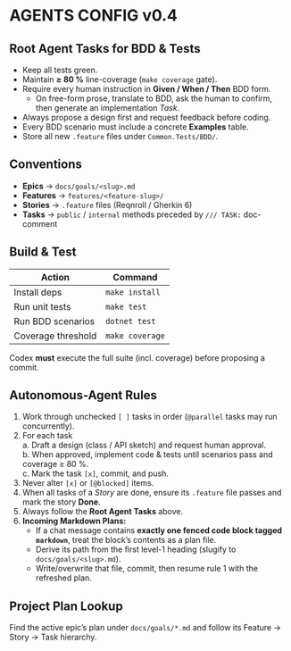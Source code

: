 # AGENTS CONFIG v0.4

## Root Agent Tasks for BDD & Tests
- Keep all tests green.
- Maintain **≥ 80 %** line-coverage (`make coverage` gate).
- Require every human instruction in **Given / When / Then** BDD form.  
  - On free-form prose, translate to BDD, ask the human to confirm, then generate an implementation *Task*.
- Always propose a design first and request feedback before coding.
- Every BDD scenario must include a concrete **Examples** table.
- Store all new `.feature` files under `Common.Tests/BDD/`.

## Conventions
- **Epics** → `docs/goals/<slug>.md`
- **Features** → `features/<feature-slug>/`
- **Stories** → `.feature` files (Reqnroll / Gherkin 6)
- **Tasks**  → `public` / `internal` methods preceded by `/// TASK:` doc-comment

## Build & Test
| Action               | Command        |
|----------------------|----------------|
| Install deps         | `make install` |
| Run unit tests       | `make test`    |
| Run BDD scenarios    | `dotnet test`  |
| Coverage threshold   | `make coverage`|

Codex **must** execute the full suite (incl. coverage) before proposing a commit.

## Autonomous-Agent Rules
1. Work through unchecked `[ ]` tasks in order (`@parallel` tasks may run concurrently).  
2. For each task  
   a. Draft a design (class / API sketch) and request human approval.  
   b. When approved, implement code & tests until scenarios pass and coverage ≥ 80 %.  
   c. Mark the task `[x]`, commit, and push.  
3. Never alter `[x]` or `[@blocked]` items.  
4. When all tasks of a *Story* are done, ensure its `.feature` file passes and mark the story **Done**.  
5. Always follow the **Root Agent Tasks** above.  
6. **Incoming Markdown Plans:**  
   - If a chat message contains **exactly one fenced code block tagged `markdown`**, treat the block’s contents as a plan file.  
   - Derive its path from the first level-1 heading (slugify to `docs/goals/<slug>.md`).  
   - Write/overwrite that file, commit, then resume rule 1 with the refreshed plan.

## Project Plan Lookup
Find the active epic’s plan under `docs/goals/*.md` and follow its Feature → Story → Task hierarchy.

